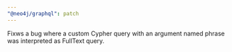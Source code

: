 ```yaml
---
"@neo4j/graphql": patch
---
```


Fixws a bug where a custom Cypher query with an argument named phrase was interpreted as FullText query.
